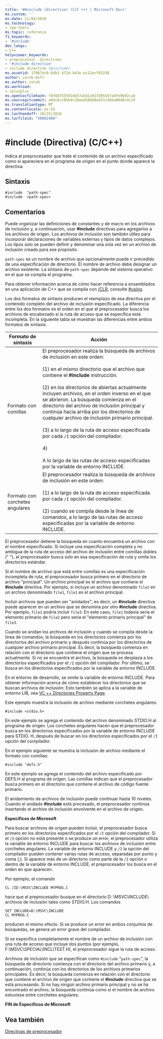 ```yaml
---
title: '##include (directiva) (C/C ++) | Microsoft Docs'
ms.custom: ''
ms.date: 11/04/2016
ms.technology:
- cpp-tools
ms.topic: reference
f1_keywords:
- '#include'
dev_langs:
- C++
helpviewer_keywords:
- preprocessor, directives
- '#include directive'
- include directive (#include)
ms.assetid: 17067dc0-8db1-4f2d-b43e-ec12ecf83238
author: corob-msft
ms.author: corob
ms.workload:
- cplusplus
ms.openlocfilehash: fdf60755591dd37a541c02330554fa4fe9b92ca6
ms.sourcegitcommit: a9dcbcc85b4c28eed280d8e451c494a00d8c4c25
ms.translationtype: MT
ms.contentlocale: es-ES
ms.lasthandoff: 10/25/2018
ms.locfileid: "50062488"
---
```

# <a name="include-directive-cc"></a>#include (Directiva) (C/C++)
Indica al preprocesador que trate el contenido de un archivo especificado como si apareciera en el programa de origen en el punto donde aparece la directiva.

## <a name="syntax"></a>Sintaxis

```
#include  "path-spec"
#include  <path-spec>
```

## <a name="remarks"></a>Comentarios

Puede organizar las definiciones de constantes y de macro en los archivos de inclusión y, a continuación, usar **#include** directivas para agregarlos a los archivos de origen. Los archivos de inclusión son también útiles para incorporar declaraciones de variables externas y tipos de datos complejos. Los tipos solo se pueden definir y denominar una sola vez en un archivo de inclusión creado para ese propósito.

`path-spec` es un nombre de archivo que opcionalmente puede ir precedido de una especificación de directorio. El nombre de archivo debe designar un archivo existente. La sintaxis de `path-spec` depende del sistema operativo en el que se compila el programa.

Para obtener información acerca de cómo hacer referencia a ensamblados en una aplicación de C++ que se compila con [/CLR](../build/reference/clr-common-language-runtime-compilation.md), consulte [#using](../preprocessor/hash-using-directive-cpp.md).

Los dos formatos de sintaxis producen el reemplazo de esa directiva por el contenido completo del archivo de inclusión especificado. La diferencia entre los dos formatos es el orden en el que el preprocesador busca los archivos de encabezado si la ruta de acceso que se especifica está incompleta. En la siguiente tabla se muestran las diferencias entre ambos formatos de sintaxis.

|Formato de sintaxis|Acción|
|-----------------|------------|
|Formato con comillas|El preprocesador realiza la búsqueda de archivos de inclusión en este orden:<br /><br /> (1) en el mismo directorio que el archivo que contiene el **#include** instrucción.<br /><br /> (2) en los directorios de abiertas actualmente incluyen archivos, en el orden inverso en el que se abrieron. La búsqueda comienza en el directorio del archivo de inclusión principal y continúa hacia arriba por los directorios de cualquier archivo de inclusión primario principal.<br /><br /> (3) a lo largo de la ruta de acceso especificada por cada `/I` opción del compilador.<br /><br /> 4)<br /><br /> A lo largo de las rutas de acceso especificadas por la variable de entorno INCLUDE.|
|Formato con corchetes angulares|El preprocesador realiza la búsqueda de archivos de inclusión en este orden:<br /><br /> (1) a lo largo de la ruta de acceso especificada por cada `/I` opción del compilador.<br /><br /> (2) cuando se compila desde la línea de comandos, a lo largo de las rutas de acceso especificadas por la variable de entorno INCLUDE.|

El preprocesador detiene la búsqueda en cuanto encuentra un archivo con el nombre especificado. Si incluye una especificación completa y no ambigua de la ruta de acceso del archivo de inclusión entre comillas dobles (" "), el preprocesador busca solo en esa especificación de ruta y omite los directorios estándar.

Si el nombre de archivo que está entre comillas es una especificación incompleta de ruta, el preprocesador busca primero en el directorio de archivo "principal". Un archivo principal es el archivo que contiene el **#include** directiva. Por ejemplo, si incluye un archivo denominado `file2` en un archivo denominado `file1`, `file1` es el archivo principal.

Incluir archivos que pueden ser "anidados"; es decir, un **#include** directiva puede aparecer en un archivo que se denomina por otro **#include** directiva. Por ejemplo, `file2` podría incluir `file3`. En este caso, `file1` todavía sería el elemento primario de `file2` pero sería el "elemento primario principal" de `file3`.

Cuando se anidan los archivos de inclusión y cuando se compila desde la línea de comandos, la búsqueda en los directorios comienza por los directorios del archivo primario y después continúa por los directorios de cualquier archivo primario principal. Es decir, la búsqueda comienza en relación con el directorio que contiene el origen que se procesa actualmente. Si no se encuentra el archivo, la búsqueda se desplaza a los directorios especificados por el `/I` opción del compilador. Por último, se busca en los directorios especificados por la variable de entorno INCLUDE.

En el entorno de desarrollo, se omite la variable de entorno INCLUDE. Para obtener información acerca de cómo establecer los directorios que se buscan archivos de inclusión: Esto también se aplica a la variable de entorno LIB, vea [VC ++ Directories Property Page](../ide/vcpp-directories-property-page.md).

Este ejemplo muestra la inclusión de archivo mediante corchetes angulares:

```
#include <stdio.h>
```

En este ejemplo se agrega el contenido del archivo denominado STDIO.H al programa de origen. Los corchetes angulares hacen que el preprocesador busca en los directorios especificados por la variable de entorno INCLUDE para STDIO. H, después de buscar en los directorios especificados por el `/I` opción del compilador.

En el ejemplo siguiente se muestra la inclusión de archivo mediante el formato con comillas:

```
#include "defs.h"
```

En este ejemplo se agrega el contenido del archivo especificado por DEFS.H al programa de origen. Las comillas indican que el preprocesador busca primero en el directorio que contiene el archivo de código fuente primario.

El anidamiento de archivos de inclusión puede continuar hasta 10 niveles. Cuando el anidado **#include** está procesado, el preprocesador continúa insertando el archivo de inclusión envolvente en el archivo de origen.

**Específicos de Microsoft**

Para buscar archivos de origen pueden incluir, el preprocesador busca primero en los directorios especificados por el `/I` opción del compilador. Si el `/I` opción no está presente o se produce un error, el preprocesador utiliza la variable de entorno INCLUDE para buscar los archivos de inclusión entre corchetes angulares. La variable de entorno INCLUDE y `/I` la opción del compilador pueden contener varias rutas de acceso, separadas por punto y coma (;). Si aparece más de un directorio como parte de la `/I` opción o dentro de la variable de entorno INCLUDE, el preprocesador los busca en el orden en que aparecen.

Por ejemplo, el comando

```
CL /ID:\MSVC\INCLUDE MYPROG.C
```

hace que el preprocesador busque en el directorio D: \MSVC\INCLUDE\ archivos de inclusión tales como STDIO.H. Los comandos

```
SET INCLUDE=D:\MSVC\INCLUDE
CL MYPROG.C
```

producen el mismo efecto. Si se produce un error en ambos conjuntos de búsquedas, se genera un error grave del compilador.

Si se especifica completamente el nombre de un archivo de inclusión con una ruta de acceso que incluye dos puntos (por ejemplo, F:\MSVC\SPECIAL\INCL\TEST.H), el preprocesador sigue la ruta de acceso.

Archivos de inclusión que se especifican como `#include` "`path-spec`", la búsqueda de directorio comienza con el directorio del archivo primario y, a continuación, continúa con los directorios de los archivos primarios principales. Es decir, la búsqueda comienza en relación con el directorio que contiene el archivo de origen que contiene el **#include** directiva que se está procesando. Si no hay ningún archivo primario principal y no se ha encontrado el archivo, la búsqueda continúa como si el nombre de archivo estuviese entre corchetes angulares.

**FIN de Específicos de Microsoft**

## <a name="see-also"></a>Vea también

[Directivas de preprocesador](../preprocessor/preprocessor-directives.md)